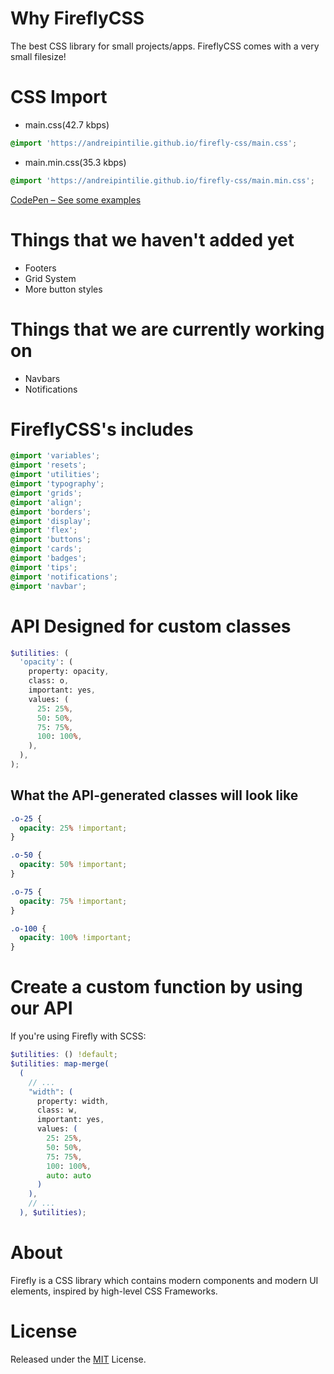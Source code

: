 # Why FireflyCSS
The best CSS library for small projects/apps. FireflyCSS comes with a very small filesize!

# CSS Import

- main.css(42.7 kbps)

```css
@import 'https://andreipintilie.github.io/firefly-css/main.css';
```

- main.min.css(35.3 kbps)

```css
@import 'https://andreipintilie.github.io/firefly-css/main.min.css';
```

[CodePen – See some examples](https://codepen.io/andreiliviuu/pen/RwabQma)

# Things that we haven't added yet

- Footers
- Grid System
- More button styles

# Things that we are currently working on

- Navbars
- Notifications

# FireflyCSS's includes

```scss
@import 'variables';
@import 'resets';
@import 'utilities';
@import 'typography';
@import 'grids';
@import 'align';
@import 'borders';
@import 'display';
@import 'flex';
@import 'buttons';
@import 'cards';
@import 'badges';
@import 'tips';
@import 'notifications';
@import 'navbar';
```

# API Designed for custom classes

```scss
$utilities: (
  'opacity': (
    property: opacity,
    class: o,
    important: yes,
    values: (
      25: 25%,
      50: 50%,
      75: 75%,
      100: 100%,
    ),
  ),
);
```

## What the API-generated classes will look like

```scss
.o-25 {
  opacity: 25% !important;
}

.o-50 {
  opacity: 50% !important;
}

.o-75 {
  opacity: 75% !important;
}

.o-100 {
  opacity: 100% !important;
}
```

# Create a custom function by using our API

If you're using Firefly with SCSS:

```scss
$utilities: () !default;
$utilities: map-merge(
  (
    // ...
    "width": (
      property: width,
      class: w,
      important: yes,
      values: (
        25: 25%,
        50: 50%,
        75: 75%,
        100: 100%,
        auto: auto
      )
    ),
    // ...
  ), $utilities);
```

# About
Firefly is a CSS library which contains modern components and modern UI elements, inspired by high-level CSS Frameworks.

# License
Released under the [MIT](https://mit-license.org/) License.
